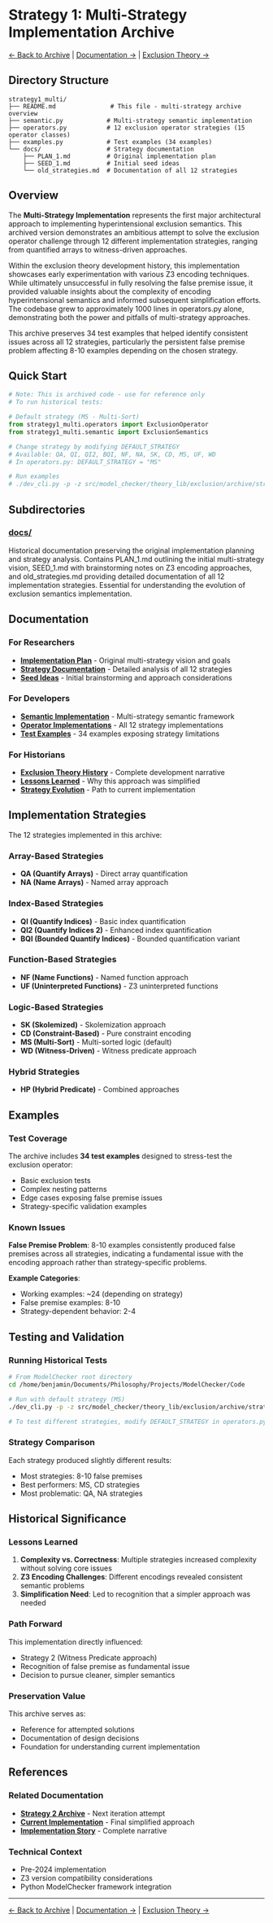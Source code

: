 # Strategy 1: Multi-Strategy Implementation Archive

[← Back to Archive](../README.md) | [Documentation →](docs/) | [Exclusion Theory →](../../README.md)

## Directory Structure

```
strategy1_multi/
├── README.md               # This file - multi-strategy archive overview
├── semantic.py            # Multi-strategy semantic implementation
├── operators.py           # 12 exclusion operator strategies (15 operator classes)
├── examples.py            # Test examples (34 examples)
└── docs/                  # Strategy documentation
    ├── PLAN_1.md          # Original implementation plan
    ├── SEED_1.md          # Initial seed ideas
    └── old_strategies.md  # Documentation of all 12 strategies
```

## Overview

The **Multi-Strategy Implementation** represents the first major architectural approach to implementing hyperintensional exclusion semantics. This archived version demonstrates an ambitious attempt to solve the exclusion operator challenge through 12 different implementation strategies, ranging from quantified arrays to witness-driven approaches.

Within the exclusion theory development history, this implementation showcases early experimentation with various Z3 encoding techniques. While ultimately unsuccessful in fully resolving the false premise issue, it provided valuable insights about the complexity of encoding hyperintensional semantics and informed subsequent simplification efforts. The codebase grew to approximately 1000 lines in operators.py alone, demonstrating both the power and pitfalls of multi-strategy approaches.

This archive preserves 34 test examples that helped identify consistent issues across all 12 strategies, particularly the persistent false premise problem affecting 8-10 examples depending on the chosen strategy.

## Quick Start

```python
# Note: This is archived code - use for reference only
# To run historical tests:

# Default strategy (MS - Multi-Sort)
from strategy1_multi.operators import ExclusionOperator
from strategy1_multi.semantic import ExclusionSemantics

# Change strategy by modifying DEFAULT_STRATEGY
# Available: QA, QI, QI2, BQI, NF, NA, SK, CD, MS, UF, WD
# In operators.py: DEFAULT_STRATEGY = "MS"

# Run examples
# ./dev_cli.py -p -z src/model_checker/theory_lib/exclusion/archive/strategy1_multi/examples.py
```

## Subdirectories

### [docs/](docs/)

Historical documentation preserving the original implementation planning and strategy analysis. Contains PLAN_1.md outlining the initial multi-strategy vision, SEED_1.md with brainstorming notes on Z3 encoding approaches, and old_strategies.md providing detailed documentation of all 12 implementation strategies. Essential for understanding the evolution of exclusion semantics implementation.

## Documentation

### For Researchers

- **[Implementation Plan](docs/PLAN_1.md)** - Original multi-strategy vision and goals
- **[Strategy Documentation](docs/old_strategies.md)** - Detailed analysis of all 12 strategies
- **[Seed Ideas](docs/SEED_1.md)** - Initial brainstorming and approach considerations

### For Developers

- **[Semantic Implementation](semantic.py)** - Multi-strategy semantic framework
- **[Operator Implementations](operators.py)** - All 12 strategy implementations
- **[Test Examples](examples.py)** - 34 examples exposing strategy limitations

### For Historians

- **[Exclusion Theory History](../../history/)** - Complete development narrative
- **[Lessons Learned](../../history/LESSONS_LEARNED.md)** - Why this approach was simplified
- **[Strategy Evolution](../../history/STRATEGIES.md)** - Path to current implementation

## Implementation Strategies

The 12 strategies implemented in this archive:

### Array-Based Strategies
- **QA (Quantify Arrays)** - Direct array quantification
- **NA (Name Arrays)** - Named array approach

### Index-Based Strategies
- **QI (Quantify Indices)** - Basic index quantification
- **QI2 (Quantify Indices 2)** - Enhanced index quantification
- **BQI (Bounded Quantify Indices)** - Bounded quantification variant

### Function-Based Strategies
- **NF (Name Functions)** - Named function approach
- **UF (Uninterpreted Functions)** - Z3 uninterpreted functions

### Logic-Based Strategies
- **SK (Skolemized)** - Skolemization approach
- **CD (Constraint-Based)** - Pure constraint encoding
- **MS (Multi-Sort)** - Multi-sorted logic (default)
- **WD (Witness-Driven)** - Witness predicate approach

### Hybrid Strategies
- **HP (Hybrid Predicate)** - Combined approaches

## Examples

### Test Coverage

The archive includes **34 test examples** designed to stress-test the exclusion operator:

- Basic exclusion tests
- Complex nesting patterns
- Edge cases exposing false premise issues
- Strategy-specific validation examples

### Known Issues

**False Premise Problem**: 8-10 examples consistently produced false premises across all strategies, indicating a fundamental issue with the encoding approach rather than strategy-specific problems.

**Example Categories**:
- Working examples: ~24 (depending on strategy)
- False premise examples: 8-10
- Strategy-dependent behavior: 2-4

## Testing and Validation

### Running Historical Tests

```bash
# From ModelChecker root directory
cd /home/benjamin/Documents/Philosophy/Projects/ModelChecker/Code

# Run with default strategy (MS)
./dev_cli.py -p -z src/model_checker/theory_lib/exclusion/archive/strategy1_multi/examples.py

# To test different strategies, modify DEFAULT_STRATEGY in operators.py
```

### Strategy Comparison

Each strategy produced slightly different results:
- Most strategies: 8-10 false premises
- Best performers: MS, CD strategies
- Most problematic: QA, NA strategies

## Historical Significance

### Lessons Learned

1. **Complexity vs. Correctness**: Multiple strategies increased complexity without solving core issues
2. **Z3 Encoding Challenges**: Different encodings revealed consistent semantic problems
3. **Simplification Need**: Led to recognition that a simpler approach was needed

### Path Forward

This implementation directly influenced:
- Strategy 2 (Witness Predicate approach)
- Recognition of false premise as fundamental issue
- Decision to pursue cleaner, simpler semantics

### Preservation Value

This archive serves as:
- Reference for attempted solutions
- Documentation of design decisions
- Foundation for understanding current implementation

## References

### Related Documentation

- **[Strategy 2 Archive](../strategy2_witness/)** - Next iteration attempt
- **[Current Implementation](../../)** - Final simplified approach
- **[Implementation Story](../../history/IMPLEMENTATION_STORY.md)** - Complete narrative

### Technical Context

- Pre-2024 implementation
- Z3 version compatibility considerations
- Python ModelChecker framework integration

---

[← Back to Archive](../README.md) | [Documentation →](docs/) | [Exclusion Theory →](../../README.md)